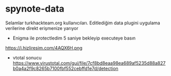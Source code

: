 # spynote-data
Selamlar turkhackteam.org kullanıcıları.
Editlediğim data plugini uygulama verilerine direkt erişmenize yarıyor
- Enigma ile protectledim 5 saniye bekleyip executeye basın

https://i.hizliresim.com/4AQX6H.png

- vtotal sonucu https://www.virustotal.com/gui/file/7cf8bd8eaa98ea689af5235d88a827b0a4a2f9c8265b7100fbf552cebffd1e7d/detection
